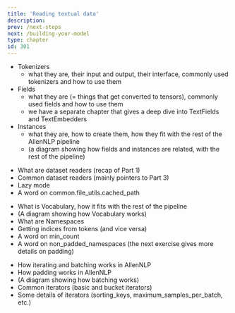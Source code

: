 ```yaml
---
title: 'Reading textual data'
description:
prev: /next-steps
next: /building-your-model
type: chapter
id: 301
---
```


<exercise id="1" title="Tokenizers, fields, and instances">

* Tokenizers
    * what they are, their input and output, their interface, commonly used tokenizers and how to use them
* Fields
    * what they are (= things that get converted to tensors), commonly used fields and how to use them
    * we have a separate chapter that gives a deep dive into TextFields and TextEmbedders
* Instances
    * what they are, how to create them, how they fit with the rest of the AllenNLP pipeline
    * (a diagram showing how fields and instances are related, with the rest of the pipeline)

</exercise>

<exercise id="2" title="Dataset readers">

* What are dataset readers (recap of Part 1)
* Common dataset readers (mainly pointers to Part 3)
* Lazy mode
* A word on common.file_utils.cached_path

</exercise>

<exercise id="3" title="Vocabulary">

* What is Vocabulary, how it fits with the rest of the pipeline
* (A diagram showing how Vocabulary works)
* What are Namespaces
* Getting indices from tokens (and vice versa)
* A word on min_count
* A word on non_padded_namespaces (the next exercise gives more details on padding)

</exercise>

<exercise id="4" title="Iterators, batching, and padding">

* How iterating and batching works in AllenNLP
* How padding works in AllenNLP
* (A diagram showing how batching works)
* Common iterators (basic and bucket iterators)
* Some details of iterators (sorting_keys, maximum_samples_per_batch, etc.)

</exercise>
